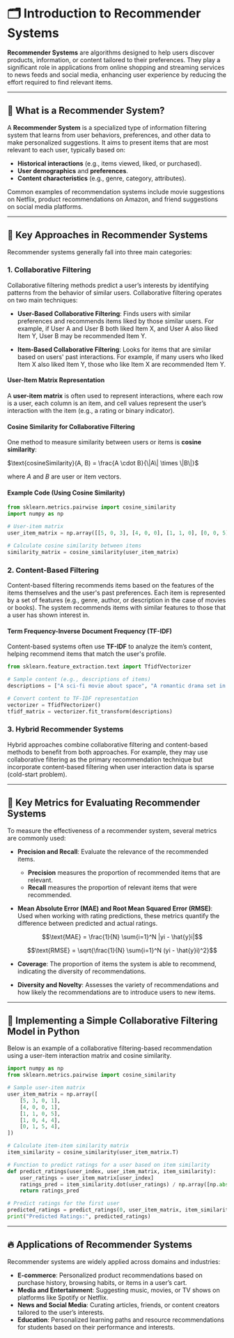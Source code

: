 # 🗂️ Introduction to Recommender Systems

**Recommender Systems** are algorithms designed to help users discover products, information, or content tailored to their preferences. They play a significant role in applications from online shopping and streaming services to news feeds and social media, enhancing user experience by reducing the effort required to find relevant items.

---

## 📖 What is a Recommender System?

A **Recommender System** is a specialized type of information filtering system that learns from user behaviors, preferences, and other data to make personalized suggestions. It aims to present items that are most relevant to each user, typically based on:

- **Historical interactions** (e.g., items viewed, liked, or purchased).
- **User demographics** and **preferences**.
- **Content characteristics** (e.g., genre, category, attributes).

Common examples of recommendation systems include movie suggestions on Netflix, product recommendations on Amazon, and friend suggestions on social media platforms.

---

## 🧠 Key Approaches in Recommender Systems

Recommender systems generally fall into three main categories:

### 1. **Collaborative Filtering**

Collaborative filtering methods predict a user’s interests by identifying patterns from the behavior of similar users. Collaborative filtering operates on two main techniques:

   - **User-Based Collaborative Filtering**: Finds users with similar preferences and recommends items liked by those similar users. For example, if User A and User B both liked Item X, and User A also liked Item Y, User B may be recommended Item Y.
   
   - **Item-Based Collaborative Filtering**: Looks for items that are similar based on users' past interactions. For example, if many users who liked Item X also liked Item Y, those who like Item X are recommended Item Y.

#### User-Item Matrix Representation
A **user-item matrix** is often used to represent interactions, where each row is a user, each column is an item, and cell values represent the user’s interaction with the item (e.g., a rating or binary indicator).

#### Cosine Similarity for Collaborative Filtering
One method to measure similarity between users or items is **cosine similarity**:

$\text{cosineSimilarity}(A, B) = \frac{A \cdot B}{\|A\| \times \|B\|}$

where $A$ and $B$ are user or item vectors.

#### Example Code (Using Cosine Similarity)
```python
from sklearn.metrics.pairwise import cosine_similarity
import numpy as np

# User-item matrix
user_item_matrix = np.array([[5, 0, 3], [4, 0, 0], [1, 1, 0], [0, 0, 5]])

# Calculate cosine similarity between items
similarity_matrix = cosine_similarity(user_item_matrix)
```

### 2. **Content-Based Filtering**

Content-based filtering recommends items based on the features of the items themselves and the user's past preferences. Each item is represented by a set of features (e.g., genre, author, or description in the case of movies or books). The system recommends items with similar features to those that a user has shown interest in.

#### Term Frequency-Inverse Document Frequency (TF-IDF)
Content-based systems often use **TF-IDF** to analyze the item’s content, helping recommend items that match the user's profile.

```python
from sklearn.feature_extraction.text import TfidfVectorizer

# Sample content (e.g., descriptions of items)
descriptions = ["A sci-fi movie about space", "A romantic drama set in Paris"]

# Convert content to TF-IDF representation
vectorizer = TfidfVectorizer()
tfidf_matrix = vectorizer.fit_transform(descriptions)
```

### 3. **Hybrid Recommender Systems**

Hybrid approaches combine collaborative filtering and content-based methods to benefit from both approaches. For example, they may use collaborative filtering as the primary recommendation technique but incorporate content-based filtering when user interaction data is sparse (cold-start problem).

---

## 📏 Key Metrics for Evaluating Recommender Systems

To measure the effectiveness of a recommender system, several metrics are commonly used:

- **Precision and Recall**: Evaluate the relevance of the recommended items.
  - **Precision** measures the proportion of recommended items that are relevant.
  - **Recall** measures the proportion of relevant items that were recommended.

- **Mean Absolute Error (MAE) and Root Mean Squared Error (RMSE)**: Used when working with rating predictions, these metrics quantify the difference between predicted and actual ratings.

  $$\text{MAE} = \frac{1}{N} \sum{i=1}^N |yi - \hat{y}i|$$

  $$\text{RMSE} = \sqrt{\frac{1}{N} \sum{i=1}^N (yi - \hat{y}i)^2}$$

- **Coverage**: The proportion of items the system is able to recommend, indicating the diversity of recommendations.

- **Diversity and Novelty**: Assesses the variety of recommendations and how likely the recommendations are to introduce users to new items.

---

## 📐 Implementing a Simple Collaborative Filtering Model in Python

Below is an example of a collaborative filtering-based recommendation using a user-item interaction matrix and cosine similarity.

```python
import numpy as np
from sklearn.metrics.pairwise import cosine_similarity

# Sample user-item matrix
user_item_matrix = np.array([
    [5, 3, 0, 1],
    [4, 0, 0, 1],
    [1, 1, 0, 5],
    [1, 0, 4, 4],
    [0, 1, 5, 4],
])

# Calculate item-item similarity matrix
item_similarity = cosine_similarity(user_item_matrix.T)

# Function to predict ratings for a user based on item similarity
def predict_ratings(user_index, user_item_matrix, item_similarity):
    user_ratings = user_item_matrix[user_index]
    ratings_pred = item_similarity.dot(user_ratings) / np.array([np.abs(item_similarity).sum(axis=1)])
    return ratings_pred

# Predict ratings for the first user
predicted_ratings = predict_ratings(0, user_item_matrix, item_similarity)
print("Predicted Ratings:", predicted_ratings)
```

---

## 🔥 Applications of Recommender Systems

Recommender systems are widely applied across domains and industries:

- **E-commerce**: Personalized product recommendations based on purchase history, browsing habits, or items in a user’s cart.
- **Media and Entertainment**: Suggesting music, movies, or TV shows on platforms like Spotify or Netflix.
- **News and Social Media**: Curating articles, friends, or content creators tailored to the user’s interests.
- **Education**: Personalized learning paths and resource recommendations for students based on their performance and interests.

